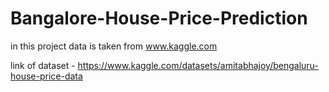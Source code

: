 # Bangalore-House-Price-Prediction
in this project data is taken from www.kaggle.com

link of dataset - https://www.kaggle.com/datasets/amitabhajoy/bengaluru-house-price-data
